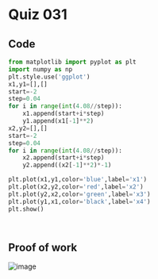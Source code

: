# Quiz 031



## Code
```.py
from matplotlib import pyplot as plt
import numpy as np
plt.style.use('ggplot')
x1,y1=[],[]
start=-2
step=0.04
for i in range(int(4.08//step)):
    x1.append(start+i*step)
    y1.append(x1[-1]**2)
x2,y2=[],[]
start=-2
step=0.04
for i in range(int(4.08//step)):
    x2.append(start+i*step)
    y2.append((x2[-1]**2)*-1)

plt.plot(x1,y1,color='blue',label='x1')
plt.plot(x2,y2,color='red',label='x2')
plt.plot(y2,x2,color='green',label='x3')
plt.plot(y1,x1,color='black',label='x4')
plt.show()




```

## Proof of work

![image](https://github.com/user-attachments/assets/f4b54133-3f81-4fdb-a5df-4dd2be9c8250)





